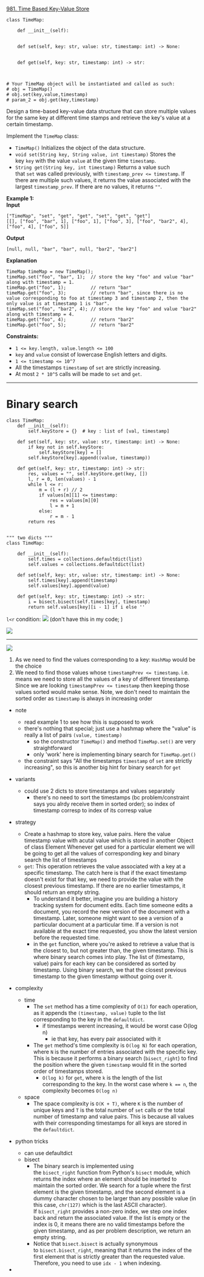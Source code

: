 [981. Time Based Key-Value Store](https://leetcode.com/problems/time-based-key-value-store/)

```
class TimeMap:

    def __init__(self):
        

    def set(self, key: str, value: str, timestamp: int) -> None:
        

    def get(self, key: str, timestamp: int) -> str:
        


# Your TimeMap object will be instantiated and called as such:
# obj = TimeMap()
# obj.set(key,value,timestamp)
# param_2 = obj.get(key,timestamp)
```

Design a time-based key-value data structure that can store multiple values for the same key at different time stamps and retrieve the key's value at a certain timestamp.

Implement the `TimeMap` class:
- `TimeMap()` Initializes the object of the data structure.
- `void set(String key, String value, int timestamp)` Stores the key `key` with the value `value` at the given time `timestamp`.
- `String get(String key, int timestamp)` Returns a value such that `set` was called previously, with `timestamp_prev <= timestamp`. If there are multiple such values, it returns the value associated with the largest `timestamp_prev`. If there are no values, it returns `""`.

**Example 1:**  
**Input**  
```
["TimeMap", "set", "get", "get", "set", "get", "get"]
[[], ["foo", "bar", 1], ["foo", 1], ["foo", 3], ["foo", "bar2", 4], ["foo", 4], ["foo", 5]]
```
**Output**  
```
[null, null, "bar", "bar", null, "bar2", "bar2"]
```
**Explanation**  
```
TimeMap timeMap = new TimeMap();
timeMap.set("foo", "bar", 1);  // store the key "foo" and value "bar" along with timestamp = 1.
timeMap.get("foo", 1);         // return "bar"
timeMap.get("foo", 3);         // return "bar", since there is no value corresponding to foo at timestamp 3 and timestamp 2, then the only value is at timestamp 1 is "bar".
timeMap.set("foo", "bar2", 4); // store the key "foo" and value "bar2" along with timestamp = 4.
timeMap.get("foo", 4);         // return "bar2"
timeMap.get("foo", 5);         // return "bar2"
```

**Constraints:**
- `1 <= key.length, value.length <= 100`
- `key` and `value` consist of lowercase English letters and digits.
- `1 <= timestamp <= 10^7`
- All the timestamps `timestamp` of `set` are strictly increasing.
- At most `2 * 10^5` calls will be made to `set` and `get`.

---


# Binary search

```
class TimeMap:
    def __init__(self):
        self.keyStore = {}  # key : list of [val, timestamp]

    def set(self, key: str, value: str, timestamp: int) -> None:
        if key not in self.keyStore:
            self.keyStore[key] = []
        self.keyStore[key].append((value, timestamp))

    def get(self, key: str, timestamp: int) -> str:
        res, values = "", self.keyStore.get(key, [])
        l, r = 0, len(values) - 1
        while l <= r:
            m = (l + r) // 2
            if values[m][1] <= timestamp:
                res = values[m][0]
                l = m + 1
            else:
                r = m - 1
        return res


""" two dicts """
class TimeMap:

    def __init__(self):
        self.times = collections.defaultdict(list)
        self.values = collections.defaultdict(list)

    def set(self, key: str, value: str, timestamp: int) -> None:
        self.times[key].append(timestamp)
        self.values[key].append(value)

    def get(self, key: str, timestamp: int) -> str:
        i = bisect.bisect(self.times[key], timestamp)
        return self.values[key][i - 1] if i else ''

```

`l<r` condition:
![](../!assets/attachments/Pasted%20image%2020240311144615.png)
(don't have this in my code; )

![](../!assets/attachments/Pasted%20image%2020240311144707.png)


---

![](../!assets/attachments/Pasted%20image%2020240311143107.png)




1. As we need to find the values corresponding to a key: `HashMap` would be the choice
2. We need to find those values whose `timestampPrev <= timestamp`. i.e. means we need to store all the values of a key of different timestamp. Since we are looking `timestampPrev <= timestamp` then keeping those values sorted would make sense. Note, we don't need to maintain the sorted order as `timestamp` is always in increasing order


- note
	- read example 1 to see how this is supposed to work
	- there's nothing that special; just use a hashmap where the "value" is really a list of pairs `(value, timestamp)`
		- so the constructor `TimeMap()` and method `TimeMap.set()` are very straightforward
		- only 'work' here is implementing binary search for `TimeMap.get()`
	- the constraint says "All the timestamps `timestamp` of `set` are strictly increasing", so this is another big hint for binary search for `get`
- variants
	- could use 2 dicts to store timestamps and values separately
		- there's no need to sort the timestamps (bc problem/constraint says you alrdy receive them in sorted order); so index of timestamp corresp to index of its corresp value
- strategy
	- Create a hashmap to store key, value pairs. Here the value timestamp value with acutal value which is stored in another Object of class Element Whenever get used for a particular element we will be going to get all the values of corresponding key and binary search the list of timestamps
	- `get`: This operation retrieves the value associated with a key at a specific timestamp. The catch here is that if the exact timestamp doesn't exist for that key, we need to provide the value with the closest previous timestamp. If there are no earlier timestamps, it should return an empty string.
		- To understand it better, imagine you are building a history tracking system for document edits. Each time someone edits a document, you record the new version of the document with a timestamp. Later, someone might want to see a version of a particular document at a particular time. If a version is not available at the exact time requested, you show the latest version before the requested time.
		- in the `get` function, where you're asked to retrieve a value that is the closest to, but not greater than, the given timestamp. This is where binary search comes into play. The list of (timestamp, value) pairs for each key can be considered as sorted by timestamp. Using binary search, we that the closest previous timestamp to the given timestamp without going over it.
- complexity
	- time
		- The `set` method has a time complexity of `O(1)` for each operation, as it appends the `(timestamp, value)` tuple to the list corresponding to the key in the `defaultdict`.
			- if timestamps werent increasing, it would be worst case O(log n)
				- ie that key, has every pair associated with it
		- The `get` method's time complexity is `O(log N)` for each operation, where `N` is the number of entries associated with the specific key. This is because it performs a binary search (`bisect_right`) to find the position where the given `timestamp` would fit in the sorted order of timestamps stored.
			- `O(log k)` for `get`, where `k` is the length of the list corresponding to the key. In the worst case where `k == n`, the complexity becomes `O(log n)`
	- space
		- The space complexity is `O(K + T)`, where `K` is the number of unique keys and `T` is the total number of `set` calls or the total number of timestamp and value pairs. This is because all values with their corresponding timestamps for all keys are stored in the `defaultdict`.


- python tricks
	- can use defaultdict
	- bisect
		- The binary search is implemented using the `bisect_right` function from Python's `bisect` module, which returns the index where an element should be inserted to maintain the sorted order. We search for a tuple where the first element is the given timestamp, and the second element is a dummy character chosen to be larger than any possible value (in this case, `chr(127)` which is the last ASCII character). If `bisect_right` provides a non-zero index, we step one index back and return the associated value. If the list is empty or the index is 0, it means there are no valid timestamps before the given timestamp, and as per problem description, we return an empty string.
		- Notice that `bisect.bisect` is actually synonymous to `bisect.bisect_right`, meaning that it returns the index of the first element that is strictly greater than the requested value. Therefore, you need to use `idx - 1` when indexing.
- 